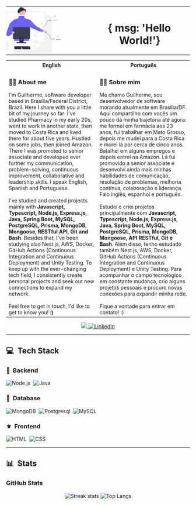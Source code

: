<table align="center" style="border:none">
  <tr >
      <td style="padding: 0 5rem 0 0">
      <img src="./images/dev_productivity_re_fylf.svg" style="width:11rem;">
    </td>
    <td style="">
      <h1 align="center">{ msg: 'Hello World!'}</h1>
    </td>
  </tr>
</table>

<div align="left">

<table>
  <tr>
    <th><div align="center">English</div></th>
    <th><div align="center">Português</div></th>
  </tr>
  <tr>
    <td>
      <h3>👨‍💻 About me</h3>
      I'm Guilherme, software developer based in Brasília/Federal District, Brazil. Here I share with you a little bit of my journey so far: I've studied Pharmacy in my early 20s, went to work in another state, then moved to Costa Rica and lived there for about five years. Hustled on some jobs, then joined Amazon. There I was promoted to senior associate and developed ever further my communication, problem-solving, continuous improvement, collaborative and leadership skills. I speak English, Spanish and Portuguese.
      <br /><br />
      I've studied and created projects mainly with <b>Javascript, Typescript, Node.js, Express.js, Java, Spring Boot, MySQL, PostgreSQL, Prisma, MongoDB, Mongoose, RESTful API, Git and Bash</b>. Besides that, I've been studying also Nest.js, AWS, Docker, GitHub Actions (Continuous Integration and Continuous Deployment) and Unity Testing. To keep up with the ever-changing tech field, I consistently create personal projects and seek out new connections to expand my network.
      <br /><br />
      Feel free to get in touch, I'd like to get to know you! <b>:)</b>
    </td>
    <td>
      <h3>👨‍💻 Sobre mim</h3>
      Me chamo Guilherme, sou desenvolvedor de software morando atualmente em Brasília/DF. Aqui compartilho com vocês um pouco da minha trajetória até agora: me formei em farmácia aos 23 anos, fui trabalhar em Mato Grosso, depois me mudei para a Costa Rica e morei lá por cerca de cinco anos. Batalhei em alguns empregos e depois entrei na Amazon. Lá fui promovido a senior associate e desenvolvi ainda mais minhas habilidades de comunicação, resolução de problemas, melhoria contínua, colaboração e liderança. Falo inglês, espanhol e português.
      <br /><br />
      Estudei e criei projetos principalmente com <b>Javascript, Typescript, Node.js, Express.js, Java, Spring Boot, MySQL, PostgreSQL, Prisma, MongoDB, Mongoose, API RESTful, Git e Bash</b>. Além disso, tenho estudado também Nest.js, AWS, Docker, GitHub Actions (Continuous Integration and Continuous Deployment) e Unity Testing. Para acompanhar o campo tecnológico em constante mudança, crio alguns projetos pessoais e procuro novas conexões para expandir minha rede.
      <br /><br />
      Fique a vontade para entrar em contato! :)
    </td>
  </tr>
</table>

<div align="center">
  <a href="mailto:dev.gsilv@gmail.com">
    <img src="https://img.shields.io/badge/-email-ffffff?style=for-the-badge&amp;logo=gmail&amp;logoColor=d0021b alt="E-mail">
  </a>
  <a href="https://www.linkedin.com/in/devguilhermesilva/">
    <img src="https://img.shields.io/badge/-LinkedIn-ffffff?style=for-the-badge&amp;logo=linkedin&amp;logoColor=4a90e2" alt="LinkedIn">
  </a>
</div>

---

## 💻 &nbsp;Tech Stack
### 🧮 &nbsp;Backend

![Node.js](https://img.shields.io/badge/Node.js-E7ECEB?style=for-the-badge&logo=node.js&logoColor=53D9A2)&nbsp;
![Java](https://img.shields.io/badge/Java-E7ECEB?style=for-the-badge&logo=openjdk&logoColor=1572B6)&nbsp;


### 💾 &nbsp;Database

![MongoDB](https://img.shields.io/badge/-MongoDB-E7ECEB?style=for-the-badge&logo=mongodb&logoColor=C86833)&nbsp;
![Postgresql](https://img.shields.io/badge/-Postgresql-E7ECEB?style=for-the-badge&logo=postgresql&logoColor=004D8F)&nbsp;
![MySQL](https://img.shields.io/badge/-MySQL-E7ECEB?style=for-the-badge&logo=mysql&logoColor=004D8F)&nbsp;

### ⚜️ &nbsp;Frontend

![HTML](https://img.shields.io/badge/-HTML-E7ECEB?style=for-the-badge&logo=HTML5&logoColor=C86833)&nbsp;
![CSS](https://img.shields.io/badge/-CSS-E7ECEB?style=for-the-badge&logo=CSS3&logoColor=139DFF)&nbsp;
</div>

---

## 📊 &nbsp;Stats

<h3 align="left">GitHub Stats</h3>

<div align="center">
    <img alt="Streak stats" height="130em" src="https://streak-stats.demolab.com/?user=dev-gsilv&theme=dark">
	<img alt="Top Langs" height="130em" src="https://github-readme-stats-git-masterrstaa-rickstaa.vercel.app/api/top-langs/?username=dev-gsilv&line_height=10&card_width=355&layout=compact&hide_title=false&count_private=true&langs_count=4&show_icons=true&title_color=FFFFFF&hide=html,css&bg_color=151515&text_color=8B8B8B&border_radius=3&border_color=FFFFFF">
</div>
</div>

